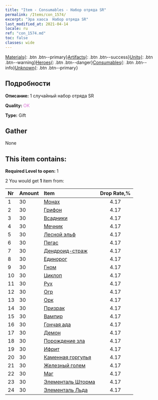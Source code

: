 ```yaml
---
title: "Item - Consumables - Набор отряда SR"
permalink: /Items/con_1574/
excerpt: "Эра хаоса  Набор отряда SR"
last_modified_at: 2021-04-14
locale: ru
ref: "con_1574.md"
toc: false
classes: wide
---
```

 [Materials](/ru/Items/){: .btn .btn--primary}[Artifacts](/ru/Items/Artifacts/){: .btn .btn--success}[Units](/ru/Items/Units/){: .btn .btn--warning}[Heroes](/ru/Items/Heroes/){: .btn .btn--danger}[Consumables](/ru/Items/Consumables/){: .btn .btn--info}[Unknown](/ru/Items/Unknown/){: .btn .btn--primary}

## Подробности
 **Описание:** 1 случайный набор отряда SR

 **Quality:** <span style="color: #DA70D6">OK</span>

 **Type:** Gift

## Gather

  None

## This item contains:

 **Required Level to open:** 1

 2 You would get **1** item  from:

  | Nr | Amount |     Item    | Drop Rate,% |
  |:---|:-------|:------------|:---------:|
  | 1 | 30 | [Монах](/ru/Items/unt_194/) | 4.17 | 
  | 2 | 30 | [Грифон](/ru/Items/unt_192/) | 4.17 | 
  | 3 | 30 | [Всадники](/ru/Items/unt_195/) | 4.17 | 
  | 4 | 30 | [Мечник](/ru/Items/unt_193/) | 4.17 | 
  | 5 | 30 | [Лесной эльф](/ru/Items/unt_201/) | 4.17 | 
  | 6 | 30 | [Пегас](/ru/Items/unt_202/) | 4.17 | 
  | 7 | 30 | [Дендроид-страж](/ru/Items/unt_203/) | 4.17 | 
  | 8 | 30 | [Единорог](/ru/Items/unt_204/) | 4.17 | 
  | 9 | 30 | [Гном](/ru/Items/unt_200/) | 4.17 | 
  | 10 | 30 | [Циклоп](/ru/Items/unt_222/) | 4.17 | 
  | 11 | 30 | [Рух](/ru/Items/unt_221/) | 4.17 | 
  | 12 | 30 | [Огр](/ru/Items/unt_220/) | 4.17 | 
  | 13 | 30 | [Орк](/ru/Items/unt_219/) | 4.17 | 
  | 14 | 30 | [Призрак](/ru/Items/unt_210/) | 4.17 | 
  | 15 | 30 | [Вампир](/ru/Items/unt_211/) | 4.17 | 
  | 16 | 30 | [Гончая ада](/ru/Items/unt_228/) | 4.17 | 
  | 17 | 30 | [Демон](/ru/Items/unt_229/) | 4.17 | 
  | 18 | 30 | [Порождение зла](/ru/Items/unt_230/) | 4.17 | 
  | 19 | 30 | [Ифрит](/ru/Items/unt_231/) | 4.17 | 
  | 20 | 30 | [Каменная горгулья](/ru/Items/unt_236/) | 4.17 | 
  | 21 | 30 | [Железный голем](/ru/Items/unt_237/) | 4.17 | 
  | 22 | 30 | [Маг](/ru/Items/unt_238/) | 4.17 | 
  | 23 | 30 | [Элементаль Шторма](/ru/Items/unt_263/) | 4.17 | 
  | 24 | 30 | [Элементаль Льда](/ru/Items/unt_264/) | 4.17 | 
